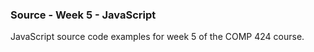 ### Source - Week 5 - JavaScript

JavaScript source code examples for week 5 of the COMP 424 course.
